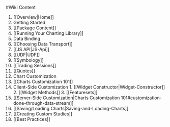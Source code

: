 #Wiki Content

1. [[Overview|Home]]
2. Getting Started
  1. [[Package Content]]
  2. [[Running Your Charting Library]]
3. Data Binding
  1. [[Choosing Data Transport]]
  2. [[JS API|JS-Api]]
  3. [[UDF|UDF]]
  4. [[Symbology]]
  5. [[Trading Sessions]]
  6. [[Quotes]]
4. Chart Customization
  1. [[Charts Customization 101]]
  2. Client-Side Customization
    1. [[Widget Constructor|Widget-Constructor]]
    2. [[Widget Methods]]
    3. [[Featuresets]]
  3. [[Server-Side Customization|Charts Customization 101#customization-done-through-data-stream]]
5. [[Saving/Loading Charts|Saving-and-Loading-Charts]]
6. [[Creating Custom Studies]]
7. [[Best Practices]]